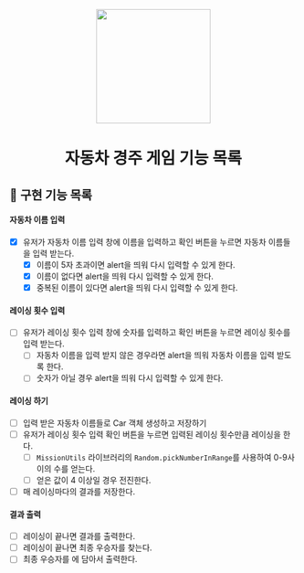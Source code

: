 <p align="middle" >
  <img width="200px;" src="https://github.com/woowacourse/javascript-racingcar-precourse/blob/main/images/racingcar_icon.png?raw=true"/>
</p>
<h1 align="middle">자동차 경주 게임 기능 목록</h1>

## 🎯 구현 기능 목록

#### 자동차 이름 입력

- [x] 유저가 자동차 이름 입력 창에 이름을 입력하고 확인 버튼을 누르면 자동차 이름들을 입력 받는다.
  - [x] 이름이 5자 초과이면 alert을 띄워 다시 입력할 수 있게 한다.
  - [x] 이름이 없다면 alert을 띄워 다시 입력할 수 있게 한다.
  - [x] 중복된 이름이 있다면 alert을 띄워 다시 입력할 수 있게 한다.

#### 레이싱 횟수 입력

- [ ] 유저가 레이싱 횟수 입력 창에 숫자를 입력하고 확인 버튼을 누르면 레이싱 횟수를 입력 받는다.
  - [ ] 자동차 이름을 입력 받지 않은 경우라면 alert을 띄워 자동차 이름을 입력 받도록 한다.
  - [ ] 숫자가 아닐 경우 alert을 띄워 다시 입력할 수 있게 한다.

#### 레이싱 하기

- [ ] 입력 받은 자동차 이름들로 Car 객체 생성하고 저장하기
- [ ] 유저가 레이싱 횟수 입력 확인 버튼을 누르면 입력된 레이싱 횟수만큼 레이싱을 한다.
  - [ ] `MissionUtils` 라이브러리의 `Random.pickNumberInRange`를 사용하여 0-9사이의 수를 얻는다.
  - [ ] 얻은 값이 4 이상일 경우 전진한다.
- [ ] 매 레이싱마다의 결과를 저장한다.

#### 결과 출력

- [ ] 레이싱이 끝나면 결과를 출력한다.
- [ ] 레이싱이 끝나면 최종 우승자를 찾는다.
- [ ] 최종 우승자를 <span id="racing-winners">에 담아서 출력한다.
